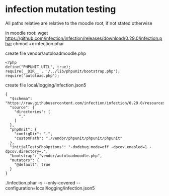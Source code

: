 # infection mutation testing

All paths relative are relative to the moodle root, if not stated otherwise

in moodle root:
wget https://github.com/infection/infection/releases/download/0.29.0/infection.phar
chmod +x infection.phar

create file vendor/autoloadmoodle.php
```
<?php
define("PHPUNIT_UTIL", true);
require(__DIR__ . '/../lib/phpunit/bootstrap.php');
require('autoload.php');
```

create file local/logging/infection.json5
```
{
  "$schema": "https://raw.githubusercontent.com/infection/infection/0.29.0/resources/schema.json",
  "source": {
    "directories": [
      "."
    ]
  },
  "phpUnit": {
    "configDir": ".",
    "customPath": "./vendor/phpunit/phpunit/phpunit"
  },
  "initialTestsPhpOptions": "-dxdebug.mode=off -dpcov.enabled=1 -dpcov.directory=.",
  "bootstrap": "vendor/autoloadmoodle.php",
  "mutators": {
    "@default": true
  }
}
```

./infection.phar -s --only-covered --configuration=local/logging/infection.json5